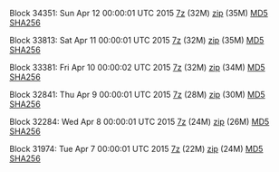 Block 34351: Sun Apr 12 00:00:01 UTC 2015 [7z](https://transfer.sh/Olumv/bootstrap.dat.20150412.7z) (32M) [zip](https://transfer.sh/1fBJcu/bootstrap.dat.20150412.zip) (35M) [MD5](https://transfer.sh/iO50d/md5.txt) [SHA256](https://transfer.sh/16A6iu/sha256.txt)

Block 33813: Sat Apr 11 00:00:01 UTC 2015 [7z](https://transfer.sh/PzZ5o/bootstrap.dat.20150411.7z) (32M) [zip](https://transfer.sh/1dip41/bootstrap.dat.20150411.zip) (35M) [MD5](https://transfer.sh/dfS3P/md5.txt) [SHA256](https://transfer.sh/1gSCuu/sha256.txt)

Block 33381: Fri Apr 10 00:00:02 UTC 2015 [7z](https://transfer.sh/qeQVu/bootstrap.dat.20150410.7z) (32M) [zip](https://transfer.sh/fVCLw/bootstrap.dat.20150410.zip) (34M) [MD5](https://transfer.sh/rBIUz/md5.txt) [SHA256](https://transfer.sh/YhBHC/sha256.txt)

Block 32841: Thu Apr  9 00:00:01 UTC 2015 [7z](https://transfer.sh/1gfQZu/bootstrap.dat.20150409.7z) (28M) [zip](https://transfer.sh/1aXHIO/bootstrap.dat.20150409.zip) (30M) [MD5](https://transfer.sh/1OFl2/md5.txt) [SHA256](https://transfer.sh/2G775/sha256.txt)

Block 32284: Wed Apr  8 00:00:01 UTC 2015 [7z](https://transfer.sh/JrTmJ/bootstrap.dat.20150408.7z) (24M) [zip](https://transfer.sh/sb6Nr/bootstrap.dat.20150408.zip) (26M) [MD5](https://transfer.sh/AV5U6/md5.txt) [SHA256](https://transfer.sh/1e8yRz/sha256.txt)

Block 31974: Tue Apr  7 00:00:01 UTC 2015 [7z](https://transfer.sh/aRL8N/bootstrap.dat.20150407.7z) (22M) [zip](https://transfer.sh/1c32AO/bootstrap.dat.20150407.zip) (24M) [MD5](https://transfer.sh/AKsX1/md5.txt) [SHA256](https://transfer.sh/18aklK/sha256.txt)
